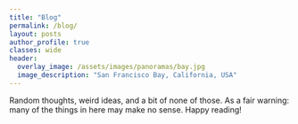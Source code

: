 ```yaml
---
title: "Blog"
permalink: /blog/
layout: posts
author_profile: true
classes: wide
header:
  overlay_image: /assets/images/panoramas/bay.jpg
  image_description: "San Francisco Bay, California, USA"
---
```


Random thoughts, weird ideas, and a bit of none of those. As a fair warning:
many of the things in here may make no sense. Happy reading!
